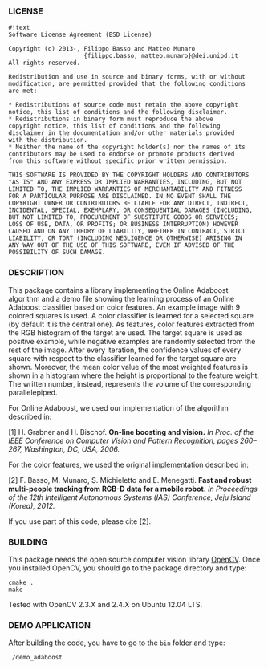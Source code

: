 ### LICENSE

```
#!text
Software License Agreement (BSD License)

Copyright (c) 2013-, Filippo Basso and Matteo Munaro
                     {filippo.basso, matteo.munaro}@dei.unipd.it
All rights reserved.

Redistribution and use in source and binary forms, with or without
modification, are permitted provided that the following conditions
are met:

* Redistributions of source code must retain the above copyright
notice, this list of conditions and the following disclaimer.
* Redistributions in binary form must reproduce the above
copyright notice, this list of conditions and the following
disclaimer in the documentation and/or other materials provided
with the distribution.
* Neither the name of the copyright holder(s) nor the names of its
contributors may be used to endorse or promote products derived
from this software without specific prior written permission.

THIS SOFTWARE IS PROVIDED BY THE COPYRIGHT HOLDERS AND CONTRIBUTORS
"AS IS" AND ANY EXPRESS OR IMPLIED WARRANTIES, INCLUDING, BUT NOT
LIMITED TO, THE IMPLIED WARRANTIES OF MERCHANTABILITY AND FITNESS
FOR A PARTICULAR PURPOSE ARE DISCLAIMED. IN NO EVENT SHALL THE
COPYRIGHT OWNER OR CONTRIBUTORS BE LIABLE FOR ANY DIRECT, INDIRECT,
INCIDENTAL, SPECIAL, EXEMPLARY, OR CONSEQUENTIAL DAMAGES (INCLUDING,
BUT NOT LIMITED TO, PROCUREMENT OF SUBSTITUTE GOODS OR SERVICES;
LOSS OF USE, DATA, OR PROFITS; OR BUSINESS INTERRUPTION) HOWEVER
CAUSED AND ON ANY THEORY OF LIABILITY, WHETHER IN CONTRACT, STRICT
LIABILITY, OR TORT (INCLUDING NEGLIGENCE OR OTHERWISE) ARISING IN
ANY WAY OUT OF THE USE OF THIS SOFTWARE, EVEN IF ADVISED OF THE
POSSIBILITY OF SUCH DAMAGE.
```

### DESCRIPTION
This package contains a library implementing the Online Adaboost algorithm and a demo file showing 
the learning process of an Online Adaboost classifier based on color features.
An example image with 9 colored squares is used.
A color classifier is learned for a selected square (by default it is the central one).
As features, color features extracted from the RGB histogram of the target are used.
The target square is used as positive example, while negative examples are randomly selected from the rest of the image.
After every iteration, the confidence values of every square with respect to the classifier learned for the target
square are shown.
Moreover, the mean color value of the most weighted features is shown in a histogram where the height is proportional
to the feature weight. The written number, instead, represents the volume of the corresponding parallelepiped.

 For Online Adaboost, we used our implementation of the algorithm described in:
 
 [1] H. Grabner and H. Bischof. __On-line boosting and vision.__
 	   _In Proc. of the IEEE Conference on Computer Vision and Pattern Recognition, pages 260–267, Washington, DC, USA, 2006._

 For the color features, we used the original implementation described in:
 
 [2] F. Basso, M. Munaro, S. Michieletto and E. Menegatti. __Fast and robust multi-people tracking from RGB-D data for a mobile robot.__
     _In Proceedings of the 12th Intelligent Autonomous Systems (IAS) Conference, Jeju Island (Korea), 2012._

 If you use part of this code, please cite [2].
 
### BUILDING 
This package needs the open source computer vision library [OpenCV](http://opencv.org/).
Once you installed OpenCV, you should go to the package directory and type:

```
cmake .
make
```

Tested with OpenCV 2.3.X and 2.4.X on Ubuntu 12.04 LTS.

### DEMO APPLICATION
After building the code, you have to go to the `bin` folder and type:

```
./demo_adaboost
```


